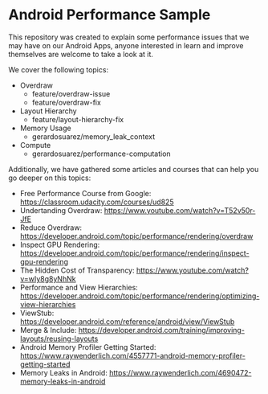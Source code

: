 # Android Performance Sample

This repository was created to explain some performance issues that we may have on our Android Apps, anyone interested in learn and improve themselves are welcome to take a look at it.

We cover the following topics:
* Overdraw
  * feature/overdraw-issue
  * feature/overdraw-fix
* Layout Hierarchy
  * feature/layout-hierarchy-fix
* Memory Usage
  * gerardosuarez/memory_leak_context
* Compute
  * gerardosuarez/performance-computation

Additionally, we have gathered some articles and courses that can help you go deeper on this topics:
* Free Performance Course from Google: https://classroom.udacity.com/courses/ud825
* Undertanding Overdraw: https://www.youtube.com/watch?v=T52v50r-JfE
* Reduce Overdraw: https://developer.android.com/topic/performance/rendering/overdraw
* Inspect GPU Rendering: https://developer.android.com/topic/performance/rendering/inspect-gpu-rendering
* The Hidden Cost of Transparency: https://www.youtube.com/watch?v=wIy8g8yNhNk
* Performance and View Hierarchies: https://developer.android.com/topic/performance/rendering/optimizing-view-hierarchies
* ViewStub: https://developer.android.com/reference/android/view/ViewStub
* Merge & Include: https://developer.android.com/training/improving-layouts/reusing-layouts
* Android Memory Profiler Getting Started: https://www.raywenderlich.com/4557771-android-memory-profiler-getting-started
* Memory Leaks in Android: https://www.raywenderlich.com/4690472-memory-leaks-in-android

